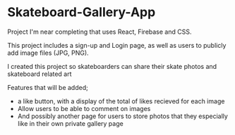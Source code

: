 # Skateboard-Gallery-App

Project I'm near completing that uses React, Firebase and CSS.

This project includes a sign-up and Login page, as well as users to publicly add image files (JPG, PNG).

I created this project so skateboarders can share their skate photos and skateboard related art

Features that will be added;
  - a like button, with a display of the total of likes recieved for each image
  - Allow users to be able to comment on images
  - And possibly another page for users to store photos that they especially like in their own private gallery page
